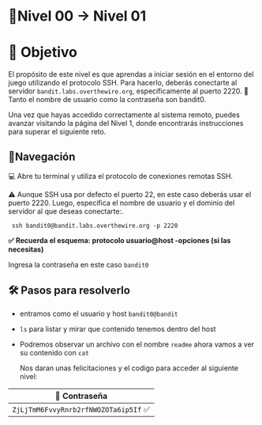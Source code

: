 # 🧩Nivel 00 → Nivel 01

# 🎯 Objetivo 

El propósito de este nivel es que aprendas a iniciar sesión en el entorno del juego utilizando el protocolo SSH.
Para hacerlo, deberás conectarte al servidor `bandit.labs.overthewire.org`, específicamente al puerto 2220.
🔐 Tanto el nombre de usuario como la contraseña son bandit0.

Una vez que hayas accedido correctamente al sistema remoto, puedes avanzar visitando la página del Nivel 1, donde encontrarás instrucciones para superar el siguiente reto.

## 🧭Navegación 
💻 Abre tu terminal y utiliza el protocolo de conexiones remotas SSH. 

⚠️ Aunque SSH usa por defecto el puerto 22, en este caso deberás usar el puerto 2220. 
Luego, especifica el nombre de usuario y el dominio del servidor al que deseas conectarte:.

     ssh bandit0@bandit.labs.overthewire.org -p 2220

__✅ Recuerda el esquema: protocolo usuario@host -opciones (si las necesitas)__

Ingresa la contraseña en este caso <code>bandit0</code>

## 🛠️ Pasos para resolverlo 
- entramos como el usuario y host <code>bandit0@bandit</code>
- <code>ls</code> para listar y mirar que contenido tenemos dentro del host
- Podremos observar un archivo con el nombre <code>readme</code> ahora vamos a ver su
  contenido con <code>cat</code>
      
  Nos daran unas felicitaciones y el codigo para acceder al siguiente nivel:
  
<div align="center">

| 🔐 Contraseña |
|:-------------:|
| `ZjLjTmM6FvvyRnrb2rfNWOZOTa6ip5If` ✅ |

</div>






